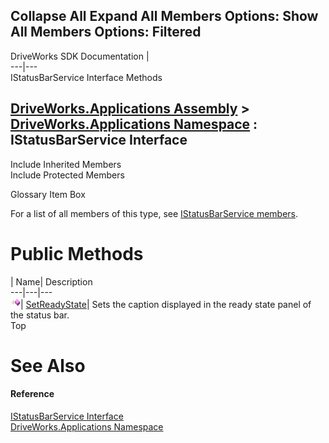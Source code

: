 Collapse All Expand All Members Options: Show All  Members Options: Filtered   
---  
DriveWorks SDK Documentation  |   
---|---  
IStatusBarService Interface Methods   
  
[DriveWorks.Applications Assembly](topic13.md) > [DriveWorks.Applications Namespace](topic16.md) : IStatusBarService Interface  
---  
  
Include Inherited Members    
Include Protected Members    


Glossary Item Box

For a list of all members of this type, see [IStatusBarService members](topic496.md).

# Public Methods

| Name| Description  
---|---|---  
![ Method](dotnetimages/Method.gif)| [SetReadyState](topic500.md)| Sets the caption displayed in the ready state panel of the status bar.   
Top

# See Also

#### Reference

[IStatusBarService Interface](topic495.md)   
[DriveWorks.Applications Namespace](topic16.md)


